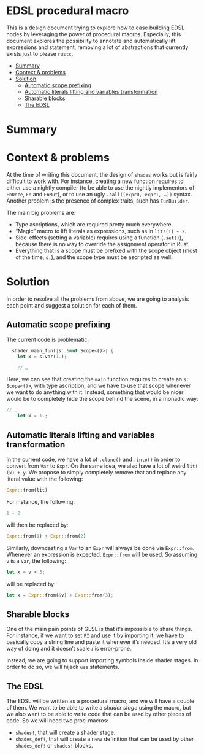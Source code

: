 # EDSL procedural macro

This is a design document trying to explore how to ease building EDSL nodes by leveraging the power of procedural
macros. Especially, this document explores the possibility to annotate and automatically lift expressions and
statement, removing a lot of abstractions that currently exists just to please `rustc`.

<!-- vim-markdown-toc GFM -->

* [Summary](#summary)
* [Context & problems](#context--problems)
* [Solution](#solution)
  * [Automatic scope prefixing](#automatic-scope-prefixing)
  * [Automatic literals lifting and variables transformation](#automatic-literals-lifting-and-variables-transformation)
  * [Sharable blocks](#sharable-blocks)
  * [The EDSL](#the-edsl)

<!-- vim-markdown-toc -->

# Summary

# Context & problems

At the time of writing this document, the design of `shades` works but is fairly difficult to work with. For instance,
creating a new function requires to either use a nightly compiler (to be able to use the nightly implementors of
`FnOnce`, `Fn` and `FnMut`), or to use an ugly `.call((expr0, expr1, …))` syntax. Another problem is the presence of
complex traits, such has `FunBuilder`.

The main big problems are:

- Type ascriptions, which are required pretty much everywhere.
- “Magic” macro to lift literals as expressions, such as in `lit!(1) + 2`.
- Side-effects (setting a variable) requires using a function (`.set()`), because there is no way to override the
  assignment operator in Rust.
- Everything that is a scope must be prefixed with the scope object (most of the time, `s.`), and the scope type must be
  ascripted as well.

# Solution

In order to resolve all the problems from above, we are going to analysis each point and suggest a solution for each of
them.

## Automatic scope prefixing

The current code is problematic:

```rust
  shader.main_fun(|s: &mut Scope<()>| {
    let x = s.var(1.);

    // …
```

Here, we can see that creating the `main` function requires to create an `s: Scope<()>`, with type ascription, and we
have to use that scope whenever we want to do anything with it. Instead, something that would be nicer would be to
completely hide the scope behind the scene, in a monadic way:

```rust
// …
    let x = 1.;
```

## Automatic literals lifting and variables transformation

In the current code, we have a lot of `.clone()` and `.into()` in order to convert from `Var` to `Expr`. On the same
idea, we also have a lot of weird `lit!(x) + y`. We propose to simply completely remove that and replace any literal
value with the following:

```rust
Expr::from(lit)
```

For instance, the following:

```rust
1 + 2
```

will then be replaced by:

```rust
Expr::from(1) + Expr::from(2)
```

Similarly, downcasting a `Var` to an `Expr` will always be done via `Expr::from`. Whenever an expression is expected,
`Expr::from` will be used. So assuming `v` is a `Var`, the following:

```rust
let x = v + 3;
```

will be replaced by:

```rust
let x = Expr::from(&v) + Expr::from(3);
```

## Sharable blocks

One of the main pain points of GLSL is that it’s impossible to share things. For instance, if we want to set `PI` and
use it by importing it, we have to basically copy a string line and paste it whenever it’s needed. It’s a very old way
of doing and it doesn’t scale / is error-prone.

Instead, we are going to support importing symbols inside shader stages. In order to do so, we will hijack `use`
statements.

## The EDSL

The EDSL will be written as a procedural macro, and we will have a couple of them. We want to be able to write a _shader
stage_ using the macro, but we also want to be able to write code that can be `use`d by other pieces of code. So we will
need two proc-macros:

- `shades!`, that will create a shader stage.
- `shades_def!`, that will create a new definition that can be used by other `shades_def!` or `shades!` blocks.

